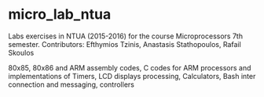 # micro_lab_ntua
Labs exercises in NTUA (2015-2016) for the course Microprocessors 7th semester. Contributors: Efthymios Tzinis, Anastasis Stathopoulos, Rafail Skoulos

80x85, 80x86 and ARM assembly codes, C codes for ARM processors and implementations of Timers,
LCD displays processing, Calculators, Bash inter connection and messaging, controllers 